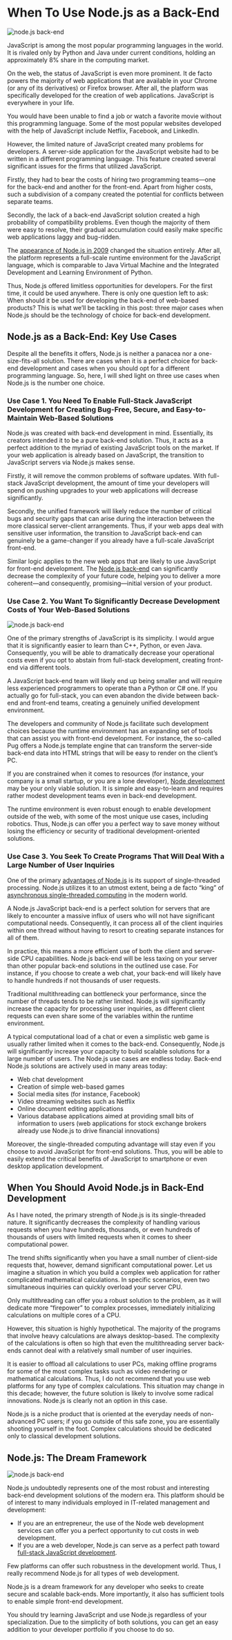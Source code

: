 # When To Use Node.js as a Back-End


![node.js back-end](https://spzone-simpleprogrammer.netdna-ssl.com/wp-content/uploads/2020/06/When-To-Use-Node.js-as-a-Back-End-square.png)

JavaScript is among the most popular programming languages in the world. It is rivaled only by Python and Java under current conditions, holding an approximately 8% share in the computing market.

On the web, the status of JavaScript is even more prominent. It de facto powers the majority of web applications that are available in your Chrome (or any of its derivatives) or Firefox browser. After all, the platform was specifically developed for the creation of web applications. JavaScript is everywhere in your life.

You would have been unable to find a job or watch a favorite movie without this programming language. Some of the most popular websites developed with the help of JavaScript include Netflix, Facebook, and LinkedIn.

However, the limited nature of JavaScript created many problems for developers. A server-side application for the JavaScript website had to be written in a different programming language. This feature created several significant issues for the firms that utilized JavaScript.

Firstly, they had to bear the costs of hiring two programming teams—one for the back-end and another for the front-end. Apart from higher costs, such a subdivision of a company created the potential for conflicts between separate teams.

Secondly, the lack of a back-end JavaScript solution created a high probability of compatibility problems. Even though the majority of them were easy to resolve, their gradual accumulation could easily make specific web applications laggy and bug-ridden.

The [appearance of Node.js in 2009](http://www.amazon.com/exec/obidos/ASIN/1617294748/makithecompsi-20) changed the situation entirely. After all, the platform represents a full-scale runtime environment for the JavaScript language, which is comparable to Java Virtual Machine and the Integrated Development and Learning Environment of Python.

Thus, Node.js offered limitless opportunities for developers. For the first time, it could be used anywhere. There is only one question left to ask: When should it be used for developing the back-end of web-based products? This is what we’ll be tackling in this post: three major cases when Node.js should be the technology of choice for back-end development.

## Node.js as a Back-End: Key Use Cases

Despite all the benefits it offers, Node.js is neither a panacea nor a one-size-fits-all solution. There are cases when it is a perfect choice for back-end development and cases when you should opt for a different programming language. So, here, I will shed light on three use cases when Node.js is the number one choice.

### Use Case 1. You Need To Enable Full-Stack JavaScript Development for Creating Bug-Free, Secure, and Easy-to-Maintain Web-Based Solutions

Node.js was created with back-end development in mind. Essentially, its creators intended it to be a pure back-end solution. Thus, it acts as a perfect addition to the myriad of existing JavaScript tools on the market. If your web application is already based on JavaScript, the transition to JavaScript servers via Node.js makes sense.

Firstly, it will remove the common problems of software updates. With full-stack JavaScript development, the amount of time your developers will spend on pushing upgrades to your web applications will decrease significantly.

Secondly, the unified framework will likely reduce the number of critical bugs and security gaps that can arise during the interaction between the more classical server-client arrangements. Thus, if your web apps deal with sensitive user information, the transition to JavaScript back-end can genuinely be a game-changer if you already have a full-scale JavaScript front-end.

Similar logic applies to the new web apps that are likely to use JavaScript for front-end development. The [Node.js back-end](http://www.amazon.com/exec/obidos/ASIN/B079P5YCY3/makithecompsi-20) can significantly decrease the complexity of your future code, helping you to deliver a more coherent—and consequently, promising—initial version of your product.

### Use Case 2. You Want To Significantly Decrease Development Costs of Your Web-Based Solutions

![node.js back-end](https://spzone-simpleprogrammer.netdna-ssl.com/wp-content/uploads/2020/06/Decrease-Development-flat.png)

One of the primary strengths of JavaScript is its simplicity. I would argue that it is significantly easier to learn than C++, Python, or even Java. Consequently, you will be able to dramatically decrease your operational costs even if you opt to abstain from full-stack development, creating front-end via different tools.

A JavaScript back-end team will likely end up being smaller and will require less experienced programmers to operate than a Python or C# one. If you actually go for full-stack, you can even abandon the divide between back-end and front-end teams, creating a genuinely unified development environment.

The developers and community of Node.js facilitate such development choices because the runtime environment has an expanding set of tools that can assist you with front-end development. For instance, the so-called Pug offers a Node.js template engine that can transform the server-side back-end data into HTML strings that will be easy to render on the client’s PC.

If you are constrained when it comes to resources (for instance, your company is a small startup, or you are a lone developer), [Node development](https://keenethics.com/services-web-development-node) may be your only viable solution. It is simple and easy-to-learn and requires rather modest development teams even in back-end development.

The runtime environment is even robust enough to enable development outside of the web, with some of the most unique use cases, including robotics. Thus, Node.js can offer you a perfect way to save money without losing the efficiency or security of traditional development-oriented solutions.

### Use Case 3. You Seek To Create Programs That Will Deal With a Large Number of User Inquiries

One of the primary [advantages of Node.js](https://simpleprogrammer.com/pros-cons-of-node-js/) is its support of single-threaded processing. Node.js utilizes it to an utmost extent, being a de facto “king” of [asynchronous single-threaded computing](https://simpleprogrammer.com/top-4-javascript-concepts-a-node-js-beginner-must-know/) in the modern world.

A Node.js JavaScript back-end is a perfect solution for servers that are likely to encounter a massive influx of users who will not have significant computational needs. Consequently, it can process all of the client inquiries within one thread without having to resort to creating separate instances for all of them.

In practice, this means a more efficient use of both the client and server-side CPU capabilities. Node.js back-end will be less taxing on your server than other popular back-end solutions in the outlined use case. For instance, if you choose to create a web chat, your back-end will likely have to handle hundreds if not thousands of user requests.

Traditional multithreading can bottleneck your performance, since the number of threads tends to be rather limited. Node.js will significantly increase the capacity for processing user inquiries, as different client requests can even share some of the variables within the runtime environment.

A typical computational load of a chat or even a simplistic web game is usually rather limited when it comes to the back-end. Consequently, Node.js will significantly increase your capacity to build scalable solutions for a large number of users. The Node.js use cases are endless today. Back-end Node.js solutions are actively used in many areas today:

- Web chat development
- Creation of simple web-based games
- Social media sites (for instance, Facebook)
- Video streaming websites such as Netflix
- Online document editing applications
- Various database applications aimed at providing small bits of information to users (web applications for stock exchange brokers already use Node.js to drive financial innovations)

Moreover, the single-threaded computing advantage will stay even if you choose to avoid JavaScript for front-end solutions. Thus, you will be able to easily extend the critical benefits of JavaScript to smartphone or even desktop application development.

## When You Should Avoid Node.js in Back-End Development

As I have noted, the primary strength of Node.js is its single-threaded nature. It significantly decreases the complexity of handling various requests when you have hundreds, thousands, or even hundreds of thousands of users with limited requests when it comes to sheer computational power.

The trend shifts significantly when you have a small number of client-side requests that, however, demand significant computational power. Let us imagine a situation in which you build a complex web application for rather complicated mathematical calculations. In specific scenarios, even two simultaneous inquiries can quickly overload your server CPU.

Only multithreading can offer you a robust solution to the problem, as it will dedicate more “firepower” to complex processes, immediately initializing calculations on multiple cores of a CPU.

However, this situation is highly hypothetical. The majority of the programs that involve heavy calculations are always desktop-based. The complexity of the calculations is often so high that even the multithreading server back-ends cannot deal with a relatively small number of user inquiries.

It is easier to offload all calculations to user PCs, making offline programs for some of the most complex tasks such as video rendering or mathematical calculations. Thus, I do not recommend that you use web platforms for any type of complex calculations. This situation may change in this decade; however, the future solution is likely to involve some radical innovations. Node.js is clearly not an option in this case.

Node.js is a niche product that is oriented at the everyday needs of non-advanced PC users; if you go outside of this safe zone, you are essentially shooting yourself in the foot. Complex calculations should be dedicated only to classical development solutions.

## Node.js: The Dream Framework

![node.js back-end](https://spzone-simpleprogrammer.netdna-ssl.com/wp-content/uploads/2020/06/programmer-dream.png)

Node.js undoubtedly represents one of the most robust and interesting back-end development solutions of the modern era. This platform should be of interest to many individuals employed in IT-related management and development:

- If you are an entrepreneur, the use of the Node web development services can offer you a perfect opportunity to cut costs in web development.
- If you are a web developer, Node.js can serve as a perfect path toward [full-stack JavaScript development](https://keenethics.com/).

Few platforms can offer such robustness in the development world. Thus, I really recommend Node.js for all types of web development.

Node.js is a dream framework for any developer who seeks to create secure and scalable back-ends. More importantly, it also has sufficient tools to enable simple front-end development.

You should try learning JavaScript and use Node.js regardless of your specialization. Due to the simplicity of both solutions, you can get an easy addition to your developer portfolio if you choose to do so.

